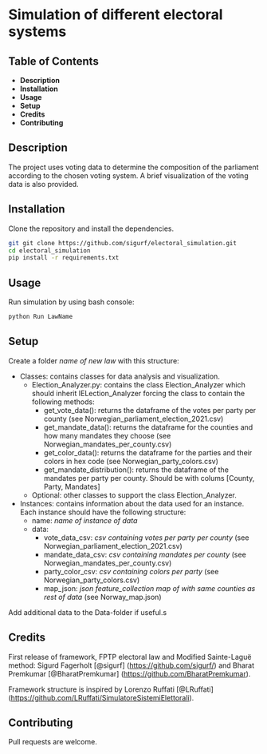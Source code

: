 
# Simulation of different electoral systems


## Table of Contents

- **Description**
- **Installation**
- **Usage**
- **Setup**
- **Credits**
- **Contributing**


## Description

The project uses voting data to determine the composition of the parliament according to the chosen voting system. A brief visualization of the voting data is also provided.


## Installation

Clone the repository and install the dependencies.

```bash
git git clone https://github.com/sigurf/electoral_simulation.git
cd electoral_simulation
pip install -r requirements.txt
```


## Usage

Run simulation by using bash console:

```bash
python Run LawName
``` 

## Setup

Create a folder *name of new law* with this structure:
+ Classes: contains classes for data analysis and visualization.
    + Election_Analyzer.py: contains the class Election_Analyzer which should inherit IELection_Analyzer forcing the class to contain the following methods:
        + get_vote_data(): returns the dataframe of the votes per party per county (see Norwegian_parliament_election_2021.csv)
        + get_mandate_data(): returns the dataframe for the counties and how many mandates they choose (see Norwegian_mandates_per_county.csv)
        + get_color_data(): returns the dataframe for the parties and their colors in hex code (see Norwegian_party_colors.csv)
        + get_mandate_distribution(): returns the dataframe of the mandates per party per county. Should be with colums [County, Party, Mandates]
    + Optional: other classes to support the class Election_Analyzer.
+ Instances: contains information about the data used for an instance. Each instance should have the following structure:
    + name: *name of instance of data*
    + data:
        + vote_data_csv: *csv containing votes per party per county* (see Norwegian_parliament_election_2021.csv)
        + mandate_data_csv: *csv containing mandates per county* (see Norwegian_mandates_per_county.csv)
        + party_color_csv: *csv containing colors per party* (see Norwegian_party_colors.csv)
        + map_json: *json feature_collection map of with same counties as rest of data* (see Norway_map.json)

Add additional data to the Data-folder if useful.s


## Credits

First release of framework, FPTP electoral law and Modified Sainte-Laguë method: Sigurd Fagerholt [@sigurf] (https://github.com/sigurf/) and Bharat Premkumar [@BharatPremkumar] (https://github.com/BharatPremkumar).

Framework structure is inspired by Lorenzo Ruffati [@LRuffati] (https://github.com/LRuffati/SimulatoreSistemiElettorali).


## Contributing

Pull requests are welcome.